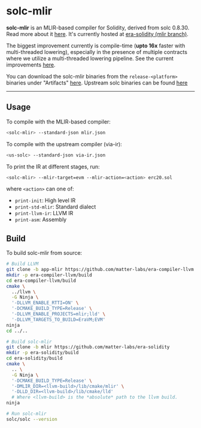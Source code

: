 # solc-mlir

**solc-mlir** is an MLIR-based compiler for Solidity, derived from solc 0.8.30.
Read more about it [here](solc-mlir.md). It's currently hosted at [era-solidity
(mlir branch)](https://github.com/matter-labs/era-solidity/tree/mlir).

The biggest improvement currently is compile-time (**upto 16x** faster with
multi-threaded lowering), especially in the presence of multiple contracts where
we utilize a multi-threaded lowering pipeline. See the current improvements
[here](solc-mlir.md#parallel-compilation).

You can download the solc-mlir binaries from the `release-<platform>` binaries
under "Artifacts"
[here](https://github.com/matter-labs/era-solidity/actions/runs/17426954675).
Upstream solc binaries can be found
[here](https://github.com/argotorg/solidity/releases/tag/v0.8.30)


---

## Usage

To compile with the MLIR-based compiler:

```bash
<solc-mlir> --standard-json mlir.json
```

To compile with the upstream compiler (via-ir):

```bash
<us-solc> --standard-json via-ir.json
```

To print the IR at different stages, run:

```bash
<solc-mlir> --mlir-target=evm --mlir-action=<action> erc20.sol
```

where `<action>` can one of:
- `print-init`: High level IR
- `print-std-mlir`: Standard dialect
- `print-llvm-ir`: LLVM IR
- `print-asm`: Assembly

## Build

To build solc-mlir from source:

```bash
# Build LLVM
git clone -b app-mlir https://github.com/matter-labs/era-compiler-llvm
mkdir -p era-compiler-llvm/build
cd era-compiler-llvm/build
cmake \
  ../llvm \
  -G Ninja \
  '-DLLVM_ENABLE_RTTI=ON' \
  '-DCMAKE_BUILD_TYPE=Release' \
  '-DLLVM_ENABLE_PROJECTS=mlir;lld' \
  '-DLLVM_TARGETS_TO_BUILD=EraVM;EVM'
ninja
cd ../..

# Build solc-mlir
git clone -b mlir https://github.com/matter-labs/era-solidity
mkdir -p era-solidity/build
cd era-solidity/build
cmake \
  .. \
  -G Ninja \
  '-DCMAKE_BUILD_TYPE=Release' \
  '-DMLIR_DIR=<llvm-build>/lib/cmake/mlir' \
  '-DLLD_DIR=<llvm-build>/lib/cmake/lld'
  # Where <llvm-build> is the *absolute* path to the llvm build.
ninja

# Run solc-mlir
solc/solc --version
```
